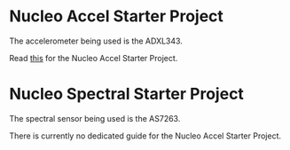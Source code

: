 # Nucleo Accel Starter Project

The accelerometer being used is the ADXL343.

Read [this](https://github.com/umrover/embedded-testbench/wiki/Nucleo-Accel-Tutorial) for the Nucleo Accel Starter Project.

# Nucleo Spectral Starter Project

The spectral sensor being used is the AS7263.

There is currently no dedicated guide for the Nucleo Accel Starter Project.
